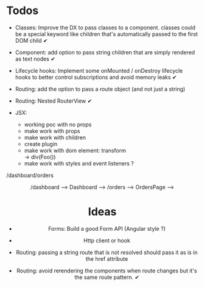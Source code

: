 # Todos

- Classes: Improve the DX to pass classes to a component. classes could be a special keyword like children that's automatically passed to the first DOM child ✔

- Component: add option to pass string children that are simply rendered as text nodes ✔

- Lifecycle hooks: Implement some onMounted / onDestroy lifecycle hooks to better control subscriptions and avoid memory leaks ✔

- Routing: add the option to pass a route object (and not just a string)

- Routing: Nested RouterView ✔

- JSX:
  - working poc with no props
  - make work with props
  - make work with children
  - create plugin
  - make work with dom element: transform <div> <Foo /> </div> -> div(Foo())
  - make work with styles and event listeners ?

/dashboard/orders

<Header />
<RouterView /> /dashboard --> Dashboard
   --> <Dashboard>
           <DashboardHeader />
            <RouterView /> /orders --> OrdersPage
                --> <OrdersPage />
<Footer />

# Ideas

- Forms: Build a good Form API (Angular style ?)

- Http client or hook

- Routing: passing a string route that is not resolved should pass it as is in the <a> href attribute

- Routing: avoid rerendering the components when route changes but it's the same route pattern. ✔
